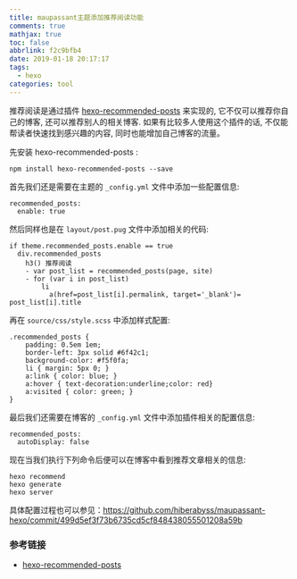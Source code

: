 ```yaml
---
title: maupassant主题添加推荐阅读功能
comments: true
mathjax: true
toc: false
abbrlink: f2c9bfb4
date: 2019-01-18 20:17:17
tags:
  - hexo
categories: tool
---
```


推荐阅读是通过插件 [hexo-recommended-posts](https://github.com/huiwang/hexo-recommended-posts) 来实现的, 它不仅可以推荐你自己的博客, 还可以推荐别人的相关博客. 如果有比较多人使用这个插件的话, 不仅能帮读者快速找到感兴趣的内容, 同时也能增加自己博客的流量。



先安装 hexo-recommended-posts :

```
npm install hexo-recommended-posts --save
```



首先我们还是需要在主题的 `_config.yml` 文件中添加一些配置信息:

```
recommended_posts:
  enable: true
```

然后同样也是在 `layout/post.pug` 文件中添加相关的代码:

```
if theme.recommended_posts.enable == true
  div.recommended_posts
    h3() 推荐阅读
    - var post_list = recommended_posts(page, site)
    - for (var i in post_list)
        li
          a(href=post_list[i].permalink, target='_blank')= post_list[i].title
```

再在 `source/css/style.scss` 中添加样式配置:

```
.recommended_posts {
    padding: 0.5em 1em;
    border-left: 3px solid #6f42c1;
    background-color: #f5f0fa;
    li { margin: 5px 0; }
    a:link { color: blue; }
    a:hover { text-decoration:underline;color: red}
    a:visited { color: green; }
}
```

最后我们还需要在博客的 `_config.yml` 文件中添加插件相关的配置信息:

```
recommended_posts:
  autoDisplay: false
```

现在当我们执行下列命令后便可以在博客中看到推荐文章相关的信息:

```
hexo recommend
hexo generate
hexo server
```

具体配置过程也可以参见：https://github.com/hiberabyss/maupassant-hexo/commit/499d5ef3f73b6735cd5cf848438055501208a59b



### 参考链接

* [hexo-recommended-posts](https://github.com/huiwang/hexo-recommended-posts)

